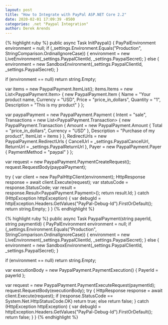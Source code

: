 ```yaml
---
layout: post
title: "How to Integrate with PayPal ASP.NET Core 2.2"
date: 2020-02-01 17:09:39 -0500
categories: .net "Paypal Integration"
author: Derek Arends
---
```

{% highlight ruby %}
public async Task<string> InitPaypal()
{
  PayPalEnvironment environment = null;
  if (_settings.Environment.Equals("Production", StringComparison.OrdinalIgnoreCase))
  {
     environment = new LiveEnvironment(_settings.PaypalClientId, _settings.PaypalSecret);
  }
  else
  {
     environment = new SandboxEnvironment(_settings.PaypalClientId, _settings.PaypalSecret);
  }

  if (environment == null)
    return string.Empty;

  var items = new PaypalPayment.ItemList();
  items.Items = new List<PaypalPayment.Item>
  {
     new PaypalPayment.Item
     {
        Name = "Your product name,
        Currency = "USD",
        Price = "price_in_dollars",
        Quantity = "1",
        Description = "This is my product"
     }
  };

  var paypalPayment = new PaypalPayment.Payment
  {
     Intent = "sale",
     Transactions = new List<PaypalPayment.Transaction>
     {
        new PaypalPayment.Transaction
        {
           Amount = new PaypalPayment.Amount
           {
              Total = "price_in_dollars",
              Currency = "USD"
           },
           Description = "Purchase of my product",
           ItemList = items
        }
     },
     RedirectUrls = new PaypalPayment.RedirectUrls
     {
        CancelUrl = _settings.PaypalCancelUrl,
        ReturnUrl = _settings.PaypalReturnUrl
     },
     Payer = new PaypalPayment.Payer
     {
        PaymentMethod = "paypal"
     }
  };

  var request = new PaypalPayment.PaymentCreateRequest();
  request.RequestBody(paypalPayment);

  try
  {
     var client = new PayPalHttpClient(environment);
     HttpResponse response = await client.Execute(request);
     var statusCode = response.StatusCode;
     var result = response.Result<PaypalPayment.Payment>();
     return result.Id;
  }
  catch (HttpException httpException)
  {
     var debugId = httpException.Headers.GetValues("PayPal-Debug-Id").FirstOrDefault();
     return string.Empty;
  }
}
{% endhighlight %}

{% highlight ruby %}
public async Task<bool> PaypalPayment(string payerId, string paymentId)
{
   PayPalEnvironment environment = null;
   if (_settings.Environment.Equals("Production", StringComparison.OrdinalIgnoreCase))
   {
      environment = new LiveEnvironment(_settings.PaypalClientId, _settings.PaypalSecret);
   }
   else
   {
      environment = new SandboxEnvironment(_settings.PaypalClientId, _settings.PaypalSecret);
   }

   if (environment == null)
     return string.Empty;

   var executionBody = new PaypalPayment.PaymentExecution()
   {
      PayerId = payerId
   };

   var request = new PaypalPayment.PaymentExecuteRequest(paymentId);
   request.RequestBody(executionBody);
   try
   {
      HttpResponse response = await client.Execute(request);
      if (response.StatusCode == System.Net.HttpStatusCode.OK)
        return true;
      else
        return false;
   }
   catch (HttpException httpException)
   {
      var debugId = httpException.Headers.GetValues("PayPal-Debug-Id").FirstOrDefault();
      return false;
   }
}
{% endhighlight %}